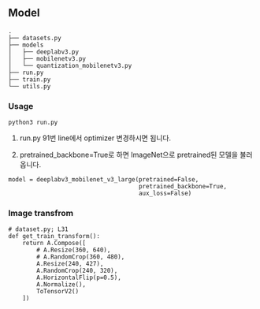 ## Model

```
.
├── datasets.py
├── models
│   ├── deeplabv3.py
│   ├── mobilenetv3.py
│   └── quantization_mobilenetv3.py
├── run.py
├── train.py
└── utils.py
```

### Usage
```
python3 run.py
```

1. run.py 91번 line에서 optimizer 변경하시면 됩니다.

2. pretrained_backbone=True로 하면 ImageNet으로 pretrained된 모델을 불러옵니다.
```
model = deeplabv3_mobilenet_v3_large(pretrained=False,
                                     pretrained_backbone=True,
                                     aux_loss=False)
```



### Image transfrom
```
# dataset.py; L31
def get_train_transform():
    return A.Compose([
        # A.Resize(360, 640),
        # A.RandomCrop(360, 480),
        A.Resize(240, 427),
        A.RandomCrop(240, 320),
        A.HorizontalFlip(p=0.5),
        A.Normalize(),
        ToTensorV2()
    ])
 ```